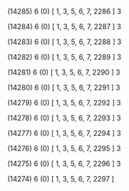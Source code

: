 (14285) 6 (0) [ 1, 3, 5, 6, 7, 2286 ] 3 


(14284) 6 (0) [ 1, 3, 5, 6, 7, 2287 ] 3 


(14283) 6 (0) [ 1, 3, 5, 6, 7, 2288 ] 3 


(14282) 6 (0) [ 1, 3, 5, 6, 7, 2289 ] 3 


(14281) 6 (0) [ 1, 3, 5, 6, 7, 2290 ] 3 


(14280) 6 (0) [ 1, 3, 5, 6, 7, 2291 ] 3 


(14279) 6 (0) [ 1, 3, 5, 6, 7, 2292 ] 3 


(14278) 6 (0) [ 1, 3, 5, 6, 7, 2293 ] 3 


(14277) 6 (0) [ 1, 3, 5, 6, 7, 2294 ] 3 


(14276) 6 (0) [ 1, 3, 5, 6, 7, 2295 ] 3 


(14275) 6 (0) [ 1, 3, 5, 6, 7, 2296 ] 3 


(14274) 6 (0) [ 1, 3, 5, 6, 7, 2297 ]  

